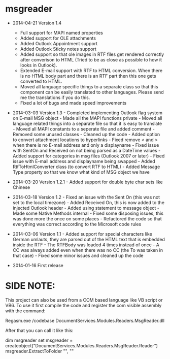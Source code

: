 msgreader
=========

- 2014-04-21 Version 1.4

    - Full support for MAPI named properties
    - Added support for OLE attachments
    - Added Outlook Appointment support
    - Added Outlook Sticky notes support
    - Added support so that ole images in RTF files get rendered correctly after converison to HTML (Tried to be as        close as possible to how it looks in Outlook).
    - Extended E-mail support with RTF to HTML conversion. When there is no HTML body part and there is an RTF part 
      then this one gets converted to HTML.
    - Moved all language specific things to a separate class so that this component can be easily translated to other       languages. Please send me the translations if you do this.
    - Fixed a lot of bugs and made speed improvements

- 2014-03-03 Version 1.3
      - Completed implementing Outlook flag system on E-mail MSG object
      - Made all the MAPI functions private
      - Moved all language related things into a separate file so that it is easy to translate
      - Moved all MAPI constants to a seperate file and added comment
      - Removed some unused classes
      - Cleaned up the code
      - Added option to convert attachment locations to hyperlinks
      - Fixed remove < and > when there is no E-mail address and only a displayname
      - Fixed issue with SentOn and Received on not being parsed as a DateTime values
      - Added support for categories in msg files (Outlook 2007 or later)
      - Fixed issue with E-mail address and displayname being swapped
      - Added RtfToHtmlConverter class (to convert RTF to HTML)
      - Added Message Type property so that we know what kind of MSG object we have

- 2014-03-20 Version 1.2.1
      -  Added support for double byte char sets like Chinese

- 2014-03-18 Version 1.2
      -  Fixed an issue with the Sent On (this was not set to the local timezone)
      -  Added Received On, this is now added to the injected Outlook header
      -  Added using statement to message object
      -  Made some Native Methods internal
      -  Fixed some disposing issues, this was done more the once on some places
      -  Refactored the code so that everything was correct according to the Microsoft code rules


- 2014-03-06 Version 1.1
      -  Added support for special characters like German umlauts, they are parsed out of the HTML text that is                 embedded inside the RTF
      -  The RTFBody was loaded 4 times instead of once
      -  A CC was always added even when there was no CC (the To was taken in that case)
      -  Fixed some minor issues and cleaned up the code 

      
- 2014-01-16 First release


SIDE NOTE:
==========

This project can also be used from a COM based language like VB script or VB6.
To use it first compile the code and register the com visible assembly with the command:

Regasm.exe /codebase DocumentServices.Modules.Readers.MsgReader.dll

After that you can call it like this:

dim msgreader
set msgreader = createobject("DocumentServices.Modules.Readers.MsgReader.Reader")
msgreader.ExtractToFolder "<some input msg file>", "<some output folder>"

